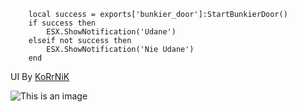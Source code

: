 ```
    local success = exports['bunkier_door']:StartBunkierDoor()
    if success then
        ESX.ShowNotification('Udane')
    elseif not success then
        ESX.ShowNotification('Nie Udane')
    end
```
UI By [KoRrNiK](https://github.com/KoRrNiK)

![This is an image](https://cdn.discordapp.com/attachments/1045372470816940052/1045374163872911360/image.png)
